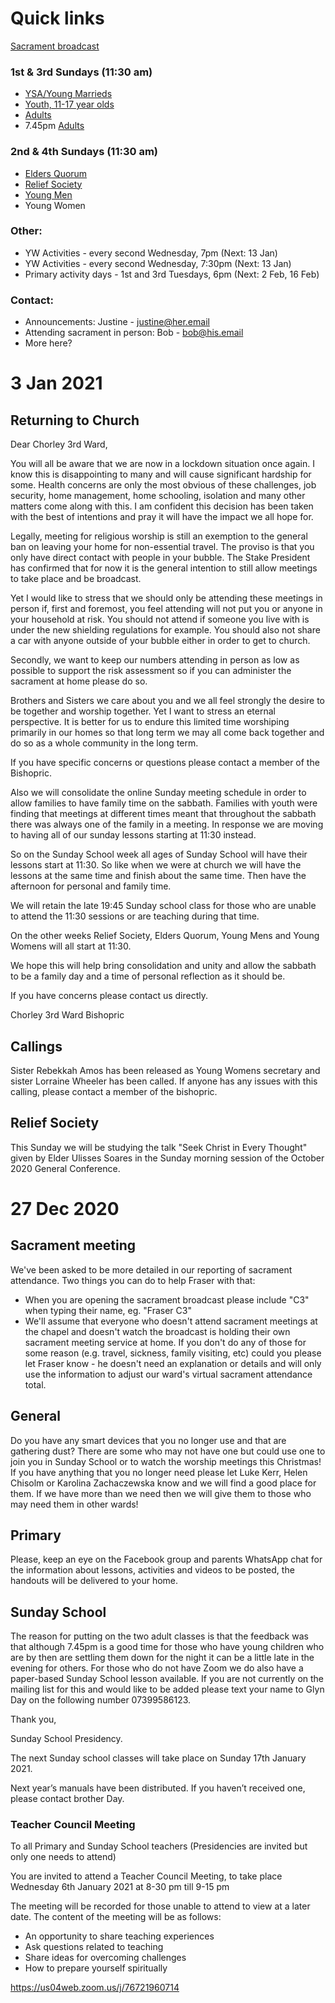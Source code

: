 # Quick links

[Sacrament broadcast](http://chorleystake.co.uk/)

### 1st & 3rd Sundays (11:30 am)

- [YSA/Young Marrieds](https://us04web.zoom.us/j/78148688859)
- [Youth, 11-17 year olds](https://zoom.us/my/jacob.kirby)
- [Adults](https://us04web.zoom.us/j/4803383936)
- 7.45pm [Adults](https://us04web.zoom.us/j/7327053512)

### 2nd & 4th Sundays (11:30 am)

- [Elders Quorum](https://churchofjesuschrist.zoom.us/my/lukeskerr)
- [Relief Society](https://us02web.zoom.us/j/7297160428)
- [Young Men](https://us02web.zoom.us/my/chorley3)
- Young Women

### Other:

- YW Activities - every second Wednesday, 7pm (Next: 13 Jan)
- YW Activities - every second Wednesday, 7:30pm (Next: 13 Jan)
- Primary activity days - 1st and 3rd Tuesdays, 6pm (Next: 2 Feb, 16 Feb)

### Contact:

- Announcements: Justine - justine@her.email
- Attending sacrament in person: Bob - bob@his.email
- More here?

# 3 Jan 2021

## Returning to Church

Dear Chorley 3rd Ward,

You will all be aware that we are now in a lockdown situation once again. I know this is disappointing to many and will cause significant hardship for some. Health concerns are only the most obvious of these challenges, job security, home management, home schooling, isolation and many other matters come along with this. I am confident this decision has been taken with the best of intentions and pray it will have the impact we all hope for.

Legally, meeting for religious worship is still an exemption to the general ban on leaving your home for non-essential travel. The proviso is that you only have direct contact with people in your bubble. The Stake President has confirmed that for now it is the general intention to still allow meetings to take place and be broadcast. 

Yet I would like to stress that we should only be attending these meetings in person if, first and foremost, you feel attending will not put you or anyone in your household at risk. You should not attend if someone you live with is under the new shielding regulations for example. You should also not share a car with anyone outside of your bubble either in order to get to church.

Secondly, we want to keep our numbers attending in person as low as possible to support the risk assessment so if you can administer the sacrament at home please do so. 

Brothers and Sisters we care about you and we all feel strongly the desire to be together and worship together. Yet I want to stress an eternal perspective. It is better for us to endure this limited time worshiping primarily in our homes so that long term we may all come back together and do so as a whole community in the long term.

If you have specific concerns or questions please contact a member of the Bishopric.

Also we will consolidate the online Sunday meeting schedule in order to allow families to have family time on the sabbath. Families with youth were finding that meetings at different times meant that throughout the sabbath there was always one of the family in a meeting. In response we are moving to having all of our sunday lessons starting at 11:30 instead.

So on the Sunday School week all ages of Sunday School will have their lessons start at 11:30. So like when we were at church we will have the lessons at the same time and finish about the same time. Then have the afternoon for personal and family time.

We will retain the late 19:45 Sunday school class for those who are unable to attend the 11:30 sessions or are teaching during that time.

On the other weeks Relief Society, Elders Quorum, Young Mens and Young Womens will all start at 11:30.

We hope this will help bring consolidation and unity and allow the sabbath to be a family day and a time of personal reflection as it should be.

If you have concerns please contact us directly.

Chorley 3rd Ward Bishopric

## Callings

Sister Rebekkah Amos has been released as Young Womens secretary and sister Lorraine Wheeler has been called. If anyone has any issues with this calling, please contact a member of the bishopric.

## Relief Society

This Sunday we will be studying the talk "Seek Christ in Every Thought" given by Elder Ulisses Soares in the Sunday morning session of the October 2020 General Conference.

# 27 Dec 2020

## Sacrament meeting

We've been asked to be more detailed in our reporting of sacrament attendance. Two things you can do to help Fraser with that:
- When you are opening the sacrament broadcast please include "C3" when typing their name, eg. "Fraser C3"
- We'll assume that everyone who doesn't attend sacrament meetings at the chapel and doesn't watch the broadcast is holding their own sacrament meeting service at home. If you don't do any of those for some reason (e.g. travel, sickness, family visiting, etc) could you please let Fraser know - he doesn't need an explanation or details and will only use the information to adjust our ward's virtual sacrament attendance total.

## General

Do you have any smart devices that you no longer use and that are gathering dust? There are some who may not have one but could use one to join you in Sunday School or to watch the worship meetings this Christmas! If you have anything that you no longer need please let Luke Kerr, Helen Chisolm or Karolina Zachaczewska know and we will find a good place for them. If we have more than we need then we will give them to those who may need them in other wards!

## Primary

Please, keep an eye on the Facebook group and parents WhatsApp chat for the information about lessons, activities and videos to be posted, the handouts will be delivered to your home.

## Sunday School

The reason for putting on the two adult classes is that the feedback was that although 7.45pm is a good time for those who have young children who are by then are settling them down for the night it can be a little late in the evening for others. For those who do not have Zoom we do also have a paper-based Sunday School lesson available.  If you are not currently on the mailing list for this and would like to be added please text your name to Glyn Day on the following number 07399586123.

Thank you,

Sunday School Presidency.

The next Sunday school classes will take place on Sunday 17th January 2021.

Next year’s manuals have been distributed. If you haven’t received one, please contact brother Day.

### Teacher Council Meeting

To all Primary and Sunday School teachers (Presidencies are invited but only one needs to attend)

You are invited to attend a Teacher Council Meeting, to take place Wednesday 6th January 2021 at 8-30 pm till 9-15 pm  

The meeting will be recorded for those unable to attend to view at a later date. The content of the meeting will be as follows: 
- An opportunity to share teaching experiences
- Ask questions related to teaching
- Share ideas for overcoming challenges
- How to prepare yourself spiritually

https://us04web.zoom.us/j/76721960714 
